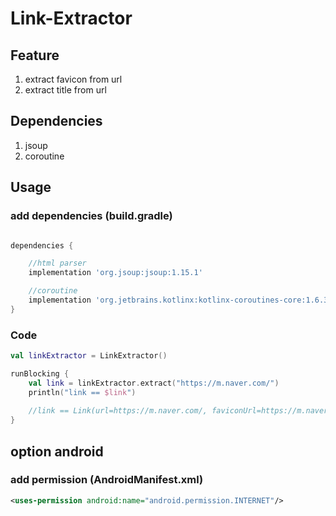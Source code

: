 # Link-Extractor

## Feature
1. extract favicon from url
2. extract title from url

## Dependencies
1. jsoup
2. coroutine

## Usage
### add dependencies (build.gradle) 
```groovy

dependencies {

    //html parser
    implementation 'org.jsoup:jsoup:1.15.1'

    //coroutine
    implementation 'org.jetbrains.kotlinx:kotlinx-coroutines-core:1.6.3'
}
```

### Code
```kotlin
val linkExtractor = LinkExtractor()

runBlocking {
    val link = linkExtractor.extract("https://m.naver.com/")
    println("link == $link")
    
    //link == Link(url=https://m.naver.com/, faviconUrl=https://m.naver.com/favicon.ico, title=NAVER)
}
```

## option android
### add permission (AndroidManifest.xml)
```xml
<uses-permission android:name="android.permission.INTERNET"/>
```